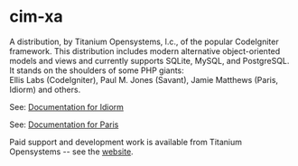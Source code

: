 cim-xa
======

A distribution, by Titanium Opensystems, l.c., of the popular CodeIgniter framework. 
This distribution includes modern alternative object-oriented models and views and currently supports SQLite, MySQL, and PostgreSQL.
It stands on the shoulders of some PHP giants:  
Ellis Labs (CodeIgniter), Paul M. Jones (Savant), Jamie Matthews (Paris, Idiorm) and others. 

See: <a href="http://idiorm.readthedocs.org/en/latest/">Documentation for Idiorm</a>

See: <a href="http://paris.readthedocs.org/en/latest/">Documentation for Paris</a>

Paid support and development work is available from Titanium Opensystems -- see the <a href="//tinyurl.com/dbmsmax">website</a>.

